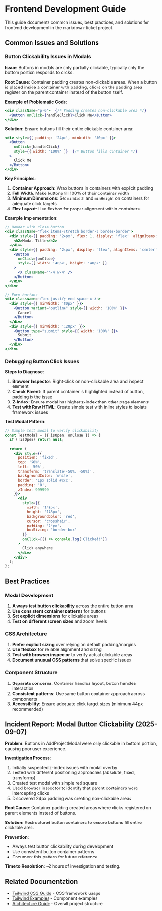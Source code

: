 # Frontend Development Guide

This guide documents common issues, best practices, and solutions for frontend development in the markdown-ticket project.

## Common Issues and Solutions

### Button Clickability Issues in Modals

**Issue**: Buttons in modals are only partially clickable, typically only the bottom portion responds to clicks.

**Root Cause**: Container padding creates non-clickable areas. When a button is placed inside a container with padding, clicks on the padding area register on the parent container instead of the button itself.

**Example of Problematic Code**:
```jsx
<div className="p-6">  {/* Padding creates non-clickable area */}
  <Button onClick={handleClick}>Click Me</Button>
</div>
```

**Solution**: Ensure buttons fill their entire clickable container area:

```jsx
<div style={{ padding: '24px', minWidth: '80px' }}>
  <Button 
    onClick={handleClick}
    style={{ width: '100%' }}  {/* Button fills container */}
  >
    Click Me
  </Button>
</div>
```

**Key Principles**:
1. **Container Approach**: Wrap buttons in containers with explicit padding
2. **Full Width**: Make buttons fill 100% of their container width
3. **Minimum Dimensions**: Set `minWidth` and `minHeight` on containers for adequate click targets
4. **Flex Layout**: Use flexbox for proper alignment within containers

**Example Implementation**:
```jsx
// Header with close button
<div className="flex items-stretch border-b border-border">
  <div style={{ padding: '24px', flex: 1, display: 'flex', alignItems: 'center' }}>
    <h2>Modal Title</h2>
  </div>
  <div style={{ padding: '24px', display: 'flex', alignItems: 'center' }}>
    <Button 
      onClick={onClose} 
      style={{ width: '40px', height: '40px' }}
    >
      <X className="h-4 w-4" />
    </Button>
  </div>
</div>

// Form buttons
<div className="flex justify-end space-x-3">
  <div style={{ minWidth: '80px' }}>
    <Button variant="outline" style={{ width: '100%' }}>
      Cancel
    </Button>
  </div>
  <div style={{ minWidth: '120px' }}>
    <Button type="submit" style={{ width: '100%' }}>
      Submit
    </Button>
  </div>
</div>
```

### Debugging Button Click Issues

**Steps to Diagnose**:
1. **Browser Inspector**: Right-click on non-clickable area and inspect element
2. **Check Parent**: If parent container is highlighted instead of button, padding is the issue
3. **Z-Index**: Ensure modal has higher z-index than other page elements
4. **Test with Raw HTML**: Create simple test with inline styles to isolate framework issues

**Test Modal Pattern**:
```jsx
// Simple test modal to verify clickability
const TestModal = ({ isOpen, onClose }) => {
  if (!isOpen) return null;
  
  return (
    <div style={{
      position: 'fixed',
      top: '50%',
      left: '50%',
      transform: 'translate(-50%, -50%)',
      backgroundColor: 'white',
      border: '1px solid #ccc',
      padding: '0',
      zIndex: 999999
    }}>
      <div 
        style={{
          width: '148px',
          height: '148px',
          backgroundColor: 'red',
          cursor: 'crosshair',
          padding: '24px',
          boxSizing: 'border-box'
        }}
        onClick={() => console.log('Clicked!')}
      >
        Click anywhere
      </div>
    </div>
  );
};
```

## Best Practices

### Modal Development
1. **Always test button clickability** across the entire button area
2. **Use consistent container patterns** for buttons
3. **Set explicit dimensions** for clickable areas
4. **Test on different screen sizes** and zoom levels

### CSS Architecture
1. **Prefer explicit sizing** over relying on default padding/margins
2. **Use flexbox** for reliable alignment and sizing
3. **Test with browser inspector** to verify actual clickable areas
4. **Document unusual CSS patterns** that solve specific issues

### Component Structure
1. **Separate concerns**: Container handles layout, button handles interaction
2. **Consistent patterns**: Use same button container approach across components
3. **Accessibility**: Ensure adequate click target sizes (minimum 44px recommended)

## Incident Report: Modal Button Clickability (2025-09-07)

**Problem**: Buttons in AddProjectModal were only clickable in bottom portion, causing poor user experience.

**Investigation Process**:
1. Initially suspected z-index issues with modal overlay
2. Tested with different positioning approaches (absolute, fixed, transforms)
3. Created test modal with simple red square
4. Used browser inspector to identify that parent containers were intercepting clicks
5. Discovered 24px padding was creating non-clickable areas

**Root Cause**: Container padding created areas where clicks registered on parent elements instead of buttons.

**Solution**: Restructured button containers to ensure buttons fill entire clickable area.

**Prevention**: 
- Always test button clickability during development
- Use consistent button container patterns
- Document this pattern for future reference

**Time to Resolution**: ~2 hours of investigation and testing.

## Related Documentation

- [Tailwind CSS Guide](./TAILWIND_CSS_GUIDE.md) - CSS framework usage
- [Tailwind Examples](./TAILWIND_EXAMPLES.md) - Component examples
- [Architecture Guide](./architecture-guide.md) - Overall project structure
